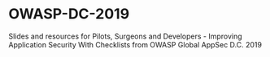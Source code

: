 # OWASP-DC-2019
Slides and resources for Pilots, Surgeons and Developers - Improving Application Security With Checklists from OWASP Global AppSec D.C. 2019
